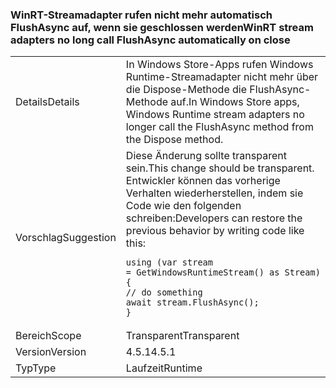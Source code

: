 ### <a name="winrt-stream-adapters-no-long-call-flushasync-automatically-on-close"></a><span data-ttu-id="d51f1-101">WinRT-Streamadapter rufen nicht mehr automatisch FlushAsync auf, wenn sie geschlossen werden</span><span class="sxs-lookup"><span data-stu-id="d51f1-101">WinRT stream adapters no long call FlushAsync automatically on close</span></span>

|   |   |
|---|---|
|<span data-ttu-id="d51f1-102">Details</span><span class="sxs-lookup"><span data-stu-id="d51f1-102">Details</span></span>|<span data-ttu-id="d51f1-103">In Windows Store-Apps rufen Windows Runtime-Streamadapter nicht mehr über die Dispose-Methode die FlushAsync-Methode auf.</span><span class="sxs-lookup"><span data-stu-id="d51f1-103">In Windows Store apps, Windows Runtime stream adapters no longer call the FlushAsync method from the Dispose method.</span></span>|
|<span data-ttu-id="d51f1-104">Vorschlag</span><span class="sxs-lookup"><span data-stu-id="d51f1-104">Suggestion</span></span>|<span data-ttu-id="d51f1-105">Diese Änderung sollte transparent sein.</span><span class="sxs-lookup"><span data-stu-id="d51f1-105">This change should be transparent.</span></span> <span data-ttu-id="d51f1-106">Entwickler können das vorherige Verhalten wiederherstellen, indem sie Code wie den folgenden schreiben:</span><span class="sxs-lookup"><span data-stu-id="d51f1-106">Developers can restore the previous behavior by writing code like this:</span></span><pre><code class="language-csharp">using (var stream = GetWindowsRuntimeStream() as Stream)&#13;&#10;{&#13;&#10;// do something&#13;&#10;await stream.FlushAsync();&#13;&#10;}&#13;&#10;</code></pre>|
|<span data-ttu-id="d51f1-107">Bereich</span><span class="sxs-lookup"><span data-stu-id="d51f1-107">Scope</span></span>|<span data-ttu-id="d51f1-108">Transparent</span><span class="sxs-lookup"><span data-stu-id="d51f1-108">Transparent</span></span>|
|<span data-ttu-id="d51f1-109">Version</span><span class="sxs-lookup"><span data-stu-id="d51f1-109">Version</span></span>|<span data-ttu-id="d51f1-110">4.5.1</span><span class="sxs-lookup"><span data-stu-id="d51f1-110">4.5.1</span></span>|
|<span data-ttu-id="d51f1-111">Typ</span><span class="sxs-lookup"><span data-stu-id="d51f1-111">Type</span></span>|<span data-ttu-id="d51f1-112">Laufzeit</span><span class="sxs-lookup"><span data-stu-id="d51f1-112">Runtime</span></span>|

